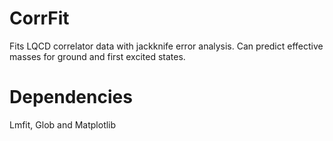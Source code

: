 # CorrFit

Fits LQCD correlator data with jackknife error analysis. Can predict effective masses for ground and first excited states.

# Dependencies

Lmfit, Glob and Matplotlib
